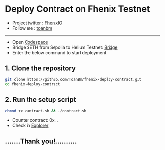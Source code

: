 # Deploy Contract on Fhenix Testnet
- Project twitter : [FhenixIO](https://x.com/FhenixIO)
- Follow me : [toanbm](https://x.com/buiminhtoan1985)
---
- Open [Codespace](https://github.com/codespaces) 
- Bridge $ETH from Sepolia to Helium Testnet: [Bridge](https://bridge.helium.fhenix.zone/)
- Enter the below command to start deployment
## 1. Clone the repository
```Bash
git clone https://github.com/ToanBm/fhenix-deploy-contract.git
cd fhenix-deploy-contract
```
## 2. Run the setup script
```bash
chmod +x contract.sh && ./contract.sh
```

* Counter contract:  0x...
* Check in [Explorer](https://explorer.helium.fhenix.zone/)
## .......Thank you!..........

